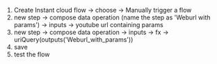 1. Create Instant cloud flow -> choose -> Manually trigger a flow
2. new step -> compose data operation (name the step as 'Weburl with params') -> inputs -> youtube url containing params
3. new step -> compose data operation -> inputs -> fx -> uriQuery(outputs('Weburl_with_params'))
4. save
5. test the flow